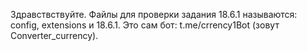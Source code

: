 Здравствствуйте. Файлы для проверки задания  18.6.1 называются: config, extensions и 18.6.1. Это сам бот: t.me/crrency1Bot (зовут Converter_currency).
